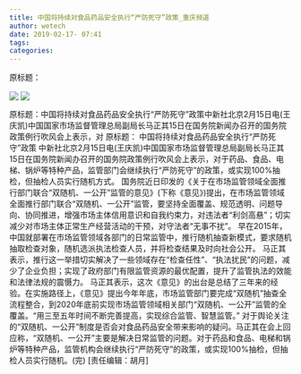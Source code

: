```yaml
---
title: 中国将持续对食品药品安全执行“严防死守”政策_重庆频道
author: wetech
date: 2019-02-17- 07:41
tags: 
categories: 
---
```

原标题：
<!-- more -->
                
<img align="center" border="0" src="http://p0.ifengimg.com/a/2019_08/da04130442e80d4_size17_w500_h327.jpg" />
                
<img align="center" border="0" src="http://p2.ifengimg.com/a/2016/0810/204c433878d5cf9size1_w16_h16.png" />
            
原标题：中国将持续对食品药品安全执行“严防死守”政策中新社北京2月15日电(王庆凯)中国国家市场监督管理总局副局长马正其15日在国务院新闻办召开的国务院政策例行吹风会上表示，对
原标题：
中国将持续对食品药品安全执行“严防死守”政策
中新社北京2月15日电(王庆凯)中国国家市场监督管理总局副局长马正其15日在国务院新闻办召开的国务院政策例行吹风会上表示，对于药品、食品、电梯、锅炉等特种产品，监管部门会继续执行“严防死守”的政策，或实现100%抽检，但抽检人员实行随机方式。
国务院近日印发的《关于在市场监管领域全面推行部门联合“双随机、一公开”监管的意见》(下称《意见》)提出，在市场监管领域全面推行部门联合“双随机、一公开”监管，要坚持全面覆盖、规范透明、问题导向、协同推进，增强市场主体信用意识和自我约束力，对违法者“利剑高悬”；切实减少对市场主体正常生产经营活动的干预，对守法者“无事不扰”。
早在2015年，中国就部署在市场监管领域各部门的日常监管中，推行随机抽查新模式，要求随机抽取检查对象，随机选派执法检查人员，并将检查结果及时向社会公开。
马正其表示，推行这一举措切实解决了一些领域存在“检查任性”、“执法扰民”的问题，减少了企业负担；实现了政府部门有限监管资源的最优配置，提升了监管执法的效能和法律法规的震慑力。
马正其表示，这次《意见》的出台是总结了三年来的经验。在实施路径上，《意见》提出今年年底，市场监管部门要完成“双随机”抽查全流程整合，到2020年底前实现市场监管领域相关部门“双随机、一公开”监管的全覆盖。“用三至五年时间不断完善提高，实现综合监管、智慧监管。”
对于舆论关注的“双随机、一公开”制度是否会对食品药品安全带来影响的疑问。马正其在会上回应称，“双随机、一公开”主要是解决日常监管的问题。对于药品和食品、电梯和锅炉等特种产品，监管机构会继续执行“严防死守”的政策，或实现100%抽检，但抽检人员实行随机。(完)
[责任编辑：胡月]
            
